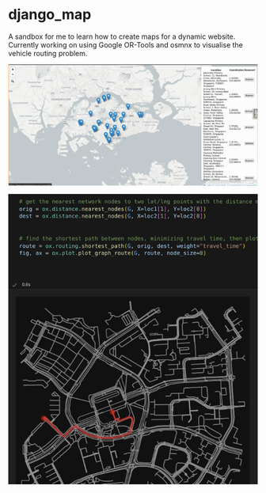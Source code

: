 # django_map
A sandbox for me to learn how to create maps for a dynamic website. Currently working on using Google OR-Tools and osmnx to visualise the vehicle routing problem.

![](documentation/img/all_30_locations.png)

![](documentation/img/osmnx_routing.jpg)
